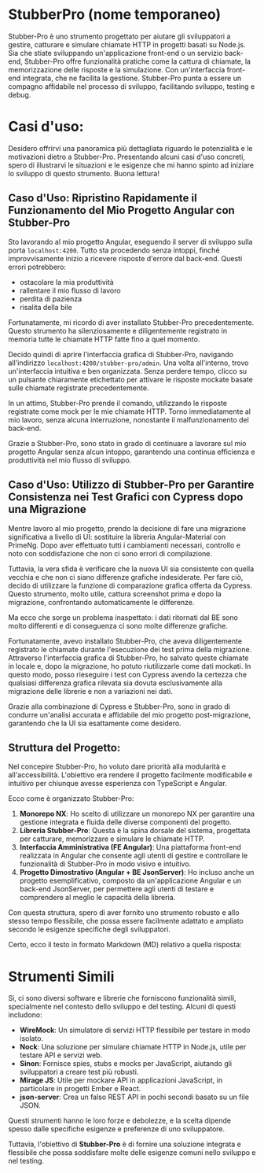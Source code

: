 # StubberPro (nome temporaneo)

Stubber-Pro è uno strumento progettato per aiutare gli sviluppatori a gestire, catturare e simulare chiamate HTTP  in progetti basati su Node.js. Sia che stiate sviluppando un'applicazione front-end o un servizio back-end, Stubber-Pro offre funzionalità pratiche come la cattura di chiamate, la memorizzazione delle risposte e la simulazione. Con un'interfaccia front-end integrata, che ne facilita la gestione. Stubber-Pro punta a essere un compagno affidabile nel processo di sviluppo, facilitando sviluppo, testing e debug.


# Casi d'uso:

Desidero offrirvi una panoramica più dettagliata riguardo le potenzialità e le motivazioni dietro a Stubber-Pro. Presentando alcuni casi d'uso concreti, spero di illustrarvi le situazioni e le esigenze che mi hanno spinto ad iniziare lo sviluppo di questo strumento. Buona lettura!

## Caso d'Uso: Ripristino Rapidamente il Funzionamento del Mio Progetto Angular con Stubber-Pro

Sto lavorando al mio progetto Angular, eseguendo il server di sviluppo sulla porta `localhost:4200`. Tutto sta procedendo senza intoppi, finché improvvisamente inizio a ricevere risposte d'errore dal back-end. Questi errori potrebbero:
  - ostacolare la mia produttività 
  - rallentare il mio flusso di lavoro
  - perdita di pazienza
  - risalita della bile

Fortunatamente, mi ricordo di aver installato Stubber-Pro precedentemente. Questo strumento ha silenziosamente e diligentemente registrato in memoria tutte le chiamate HTTP fatte fino a quel momento.

Decido quindi di aprire l'interfaccia grafica di Stubber-Pro, navigando all'indirizzo `localhost:4200/stubber-pro/admin`. Una volta all'interno, trovo un'interfaccia intuitiva e ben organizzata. Senza perdere tempo, clicco su un pulsante chiaramente etichettato per attivare le risposte mockate basate sulle chiamate registrate precedentemente.

In un attimo, Stubber-Pro prende il comando, utilizzando le risposte registrate come mock per le mie chiamate HTTP. Torno immediatamente al mio lavoro, senza alcuna interruzione, nonostante il malfunzionamento del back-end.

Grazie a Stubber-Pro, sono stato in grado di continuare a lavorare sul mio progetto Angular senza alcun intoppo, garantendo una continua efficienza e produttività nel mio flusso di sviluppo.

## Caso d'Uso: Utilizzo di Stubber-Pro per Garantire Consistenza nei Test Grafici con Cypress dopo una Migrazione

Mentre lavoro al mio progetto, prendo la decisione di fare una migrazione significativa a livello di UI: sostituire la libreria Angular-Material con PrimeNg. Dopo aver effettuato tutti i cambiamenti necessari, controllo e noto con soddisfazione che non ci sono errori di compilazione.

Tuttavia, la vera sfida è verificare che la nuova UI sia consistente con quella vecchia e che non ci siano differenze grafiche indesiderate. Per fare ciò, decido di utilizzare la funzione di comparazione grafica offerta da Cypress. Questo strumento, molto utile, cattura screenshot prima e dopo la migrazione, confrontando automaticamente le differenze.

Ma ecco che sorge un problema inaspettato: i dati ritornati dal BE sono molto differenti e di conseguenza ci sono molte differenze grafiche. 

Fortunatamente, avevo installato Stubber-Pro, che aveva diligentemente registrato le chiamate durante l'esecuzione dei test prima della migrazione. Attraverso l'interfaccia grafica di Stubber-Pro, ho salvato queste chiamate in locale e, dopo la migrazione, ho potuto riutilizzarle come dati mockati. In questo modo, posso rieseguire i test con Cypress avendo la certezza che qualsiasi differenza grafica rilevata sia dovuta esclusivamente alla migrazione delle librerie e non a variazioni nei dati.

Grazie alla combinazione di Cypress e Stubber-Pro, sono in grado di condurre un'analisi accurata e affidabile del mio progetto post-migrazione, garantendo che la UI sia esattamente come desidero.

## Struttura del Progetto:

Nel concepire Stubber-Pro, ho voluto dare priorità alla modularità e all'accessibilità. L'obiettivo era rendere il progetto facilmente modificabile e intuitivo per chiunque avesse esperienza con TypeScript e Angular.

Ecco come è organizzato Stubber-Pro:

1. **Monorepo NX**: Ho scelto di utilizzare un monorepo NX per garantire una gestione integrata e fluida delle diverse componenti del progetto.
2. **Libreria Stubber-Pro**: Questa è la spina dorsale del sistema, progettata per catturare, memorizzare e simulare le chiamate HTTP.
3. **Interfaccia Amministrativa (FE Angular)**: Una piattaforma front-end realizzata in Angular che consente agli utenti di gestire e controllare le funzionalità di Stubber-Pro in modo visivo e intuitivo.
4. **Progetto Dimostrativo (Angular + BE JsonServer)**: Ho incluso anche un progetto esemplificativo, composto da un'applicazione Angular e un back-end JsonServer, per permettere agli utenti di testare e comprendere al meglio le capacità della libreria.

Con questa struttura, spero di aver fornito uno strumento robusto e allo stesso tempo flessibile, che possa essere facilmente adattato e ampliato secondo le esigenze specifiche degli sviluppatori.

Certo, ecco il testo in formato Markdown (MD) relativo a quella risposta:

# Strumenti Simili

Sì, ci sono diversi software e librerie che forniscono funzionalità simili, specialmente nel contesto dello sviluppo e del testing. Alcuni di questi includono:

- **WireMock**: Un simulatore di servizi HTTP flessibile per testare in modo isolato.
- **Nock**: Una soluzione per simulare chiamate HTTP in Node.js, utile per testare API e servizi web.
- **Sinon**: Fornisce spies, stubs e mocks per JavaScript, aiutando gli sviluppatori a creare test più robusti.
- **Mirage JS**: Utile per mockare API in applicazioni JavaScript, in particolare in progetti Ember e React.
- **json-server**: Crea un falso REST API in pochi secondi basato su un file JSON.

Questi strumenti hanno le loro forze e debolezze, e la scelta dipende spesso dalle specifiche esigenze e preferenze di uno sviluppatore. 

Tuttavia, l'obiettivo di **Stubber-Pro** è di fornire una soluzione integrata e flessibile che possa soddisfare molte delle esigenze comuni nello sviluppo e nel testing.
